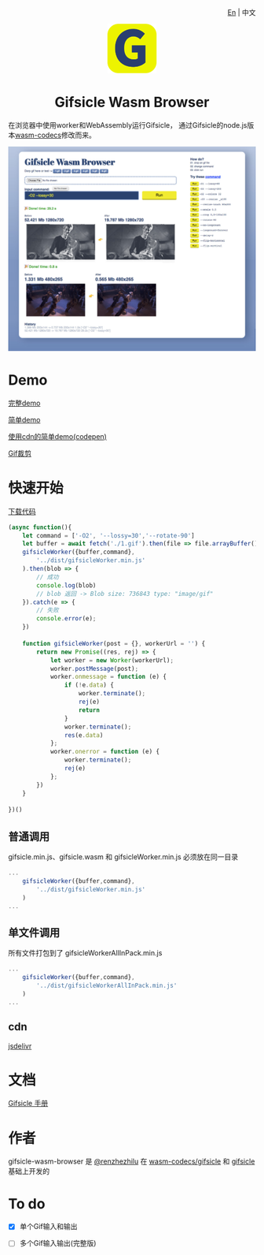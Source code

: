 <p  align="right">
    <a href="./README.md">En</a> | 中文
</p>
<p align="center">
    <img src="./demo/favicon.svg" width="100">
</p>
<h1 align="center">Gifsicle Wasm Browser</h1> 


在浏览器中使用worker和WebAssembly运行Gifsicle，
通过Gifsicle的node.js版本[wasm-codecs](https://github.com/cyrilwanner/wasm-codecs/tree/master/packages/gifsicle)修改而来。

<img src="./demo/ui.jpg" >

# Demo
[完整demo](https://renzhezhilu.github.io/gifsicle-wasm-browser/demo/) 

[简单demo](https://renzhezhilu.github.io/gifsicle-wasm-browser/demo/simple.html)

[使用cdn的简单demo(codepen)](https://codepen.io/random233/pen/xxYLeJd)

[Gif裁剪](https://imagestool.com/gif-crop)



# 快速开始
[下载代码](https://github.com/renzhezhilu/gifsicle-wasm-browser/archive/refs/heads/main.zip)

```javascript
(async function(){
    let command = ['-O2', '--lossy=30','--rotate-90']
    let buffer = await fetch('./1.gif').then(file => file.arrayBuffer())
    gifsicleWorker({buffer,command},
        '../dist/gifsicleWorker.min.js'
    ).then(blob => {
        // 成功
        console.log(blob)
        // blob 返回 -> Blob size: 736843 type: "image/gif"
    }).catch(e => {
        // 失败
        console.error(e);
    })

    function gifsicleWorker(post = {}, workerUrl = '') {
        return new Promise((res, rej) => {
            let worker = new Worker(workerUrl);
            worker.postMessage(post);
            worker.onmessage = function (e) {
                if (!e.data) {
                    worker.terminate();
                    rej(e)
                    return
                }
                worker.terminate();
                res(e.data)
            };
            worker.onerror = function (e) {
                worker.terminate();
                rej(e)
            };
        })
    }

})()
```
## 普通调用
gifsicle.min.js、gifsicle.wasm 和 gifsicleWorker.min.js 必须放在同一目录
```javascript
...
    gifsicleWorker({buffer,command},
        '../dist/gifsicleWorker.min.js'
    )
...
```

## 单文件调用
所有文件打包到了 gifsicleWorkerAllInPack.min.js
```javascript
...
    gifsicleWorker({buffer,command},
        '../dist/gifsicleWorkerAllInPack.min.js'
    )
...
```
## cdn
[jsdelivr](https://www.jsdelivr.com/package/gh/renzhezhilu/gifsicle-wasm-browser?path=dist)

# 文档
[Gifsicle 手册](https://www.lcdf.org/gifsicle/man.html)

# 作者
gifsicle-wasm-browser 是 [@renzhezhilu](https://github.com/renzhezhilu) 在 [wasm-codecs/gifsicle](https://github.com/cyrilwanner/wasm-codecs/tree/master/packages/gifsicle) 和 [gifsicle](https://github.com/kohler/gifsicle) 基础上开发的


# To do
- [x] 单个Gif输入和输出
- [ ] 多个Gif输入输出(完整版)





